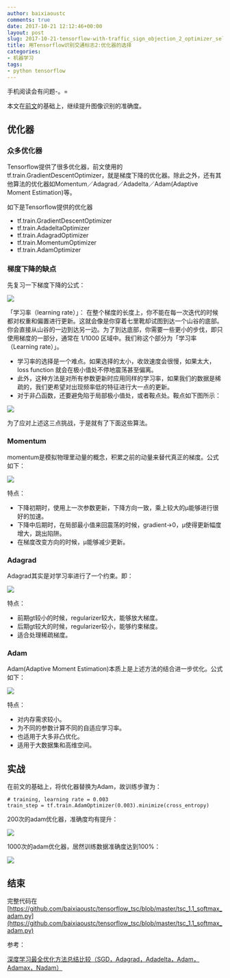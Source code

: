 ```yaml
---
author: baixiaoustc
comments: true
date: 2017-10-21 12:12:46+00:00
layout: post
slug: 2017-10-21-tensorflow-with-traffic_sign_objection_2_optimizer_selection
title: 用Tensorflow识别交通标志2:优化器的选择
categories:
- 机器学习
tags:
- python tensorflow
---
```



手机阅读会有问题-。=

本文在[前文](http://baixiaoustc.com/2017/09/30/2017-09-30-tensorflow-with-traffic_sign_objection_1_basic_softmax/)的基础上，继续提升图像识别的准确度。

## 优化器

### 众多优化器

Tensorflow提供了很多优化器，前文使用的tf.train.GradientDescentOptimizer，就是梯度下降的优化器。除此之外，还有其他算法的优化器如Momentum／Adagrad／Adadelta／Adam(Adaptive Moment Estimation)等。

如下是Tensorflow提供的优化器

* tf.train.GradientDescentOptimizer
* tf.train.AdadeltaOptimizer
* tf.train.AdagradOptimizer
* tf.train.MomentumOptimizer
* tf.train.AdamOptimizer

### 梯度下降的缺点

先复习一下梯度下降的公式：

![](http://oiz85bhef.bkt.clouddn.com/image/Jietu20171022-104909@2x.jpg)

「学习率（learning rate）」： 在整个梯度的长度上，你不能在每一次迭代的时候都对权重和偏置进行更新。这就会像是你穿着七里靴却试图到达一个山谷的底部。你会直接从山谷的一边到达另一边。为了到达底部，你需要一些更小的步伐，即只使用梯度的一部分，通常在 1/1000 区域中。我们称这个部分为「学习率（Learning rate）」。

* 学习率的选择是一个难点。如果选择的太小，收敛速度会很慢，如果太大，loss function 就会在极小值处不停地震荡甚至偏离。
* 此外，这种方法是对所有参数更新时应用同样的学习率，如果我们的数据是稀疏的，我们更希望对出现频率低的特征进行大一点的更新。
* 对于非凸函数，还要避免陷于局部极小值处，或者鞍点处。鞍点如下图所示：

![](http://oiz85bhef.bkt.clouddn.com/image/59439df75d2c5.png.jpeg)

为了应对上述这三点挑战，于是就有了下面这些算法。

### Momentum

momentum是模拟物理里动量的概念，积累之前的动量来替代真正的梯度。公式如下： 

![](http://oiz85bhef.bkt.clouddn.com/image/Jietu20171022-105449@2x.jpg)

特点：

* 下降初期时，使用上一次参数更新，下降方向一致，乘上较大的μ能够进行很好的加速。
* 下降中后期时，在局部最小值来回震荡的时候，gradient→0，μ使得更新幅度增大，跳出陷阱。
* 在梯度改变方向的时候，μ能够减少更新。

### Adagrad

Adagrad其实是对学习率进行了一个约束。即： 

![](http://oiz85bhef.bkt.clouddn.com/image/Jietu20171022-105730@2x.jpg)

特点：

* 前期gt较小的时候，regularizer较大，能够放大梯度。
* 后期gt较大的时候，regularizer较小，能够约束梯度。
* 适合处理稀疏梯度。

### Adam

Adam(Adaptive Moment Estimation)本质上是上述方法的结合进一步优化。公式如下： 

![](http://oiz85bhef.bkt.clouddn.com/image/Jietu20171022-112718@2x.jpg)

特点：

* 对内存需求较小。
* 为不同的参数计算不同的自适应学习率。
* 也适用于大多非凸优化。
* 适用于大数据集和高维空间。

## 实战

在前文的基础上，将优化器替换为Adam，故训练步骤为：

	# training, learning rate = 0.003
	train_step = tf.train.AdamOptimizer(0.003).minimize(cross_entropy)

200次的adam优化器，准确度均有提升：

![](http://oiz85bhef.bkt.clouddn.com/image/201710221136image.png)

1000次的adam优化器，居然训练数据准确度达到100%：

![](http://oiz85bhef.bkt.clouddn.com/image/2017102238image.png)


## 结束

完整代码在[https://github.com/baixiaoustc/tensorflow_tsc/blob/master/tsc_1.1_softmax_adam.py](https://github.com/baixiaoustc/tensorflow_tsc/blob/master/tsc_1.1_softmax_adam.py)

参考：

[深度学习最全优化方法总结比较（SGD，Adagrad，Adadelta，Adam，Adamax，Nadam）](http://blog.csdn.net/u012759136/article/details/52302426)